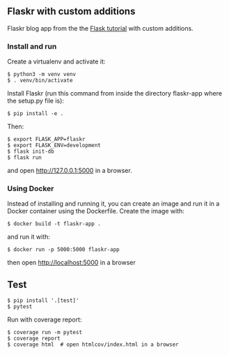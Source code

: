 ## Flaskr with custom additions
Flaskr blog app from the the [Flask tutorial](http://flask.pocoo.org/docs/1.0/tutorial/) with custom additions.

### Install and run

Create a virtualenv and activate it:

    $ python3 -m venv venv
    $ . venv/bin/activate

Install Flaskr (run this command from inside the directory flaskr-app where the setup.py file is):

    $ pip install -e .

Then:

    $ export FLASK_APP=flaskr
    $ export FLASK_ENV=development
    $ flask init-db
    $ flask run

and open <http://127.0.0.1:5000> in a browser.

### Using Docker

Instead of installing and running it, you can create an image and run it in a Docker container using the Dockerfile. Create the image with:

``` $ docker build -t flaskr-app . ```

and run it with:

``` $ docker run -p 5000:5000 flaskr-app ```

then open <http://localhost:5000> in a browser


## Test

    $ pip install '.[test]'
    $ pytest

Run with coverage report:

    $ coverage run -m pytest
    $ coverage report
    $ coverage html  # open htmlcov/index.html in a browser
